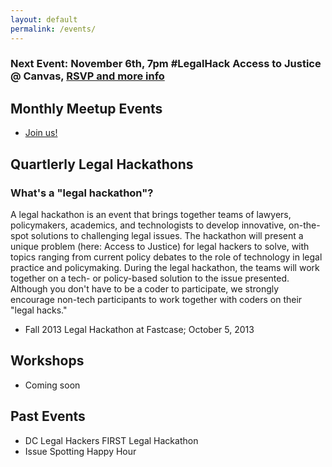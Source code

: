 ```yaml
---
layout: default
permalink: /events/
---
```


### Next Event: November 6th, 7pm #LegalHack Access to Justice @ Canvas, [RSVP and more info](http://www.meetup.com/DCLegalHackers/events/142943202/)
## Monthly Meetup Events  

* [Join us!](http://www.meetup.com/DCLegalHackers)  

## Quartlerly Legal Hackathons  
### What's a "legal hackathon"?  

A legal hackathon is an event that brings together teams of lawyers, policymakers, academics, and technologists to develop innovative, on-the-spot solutions to challenging legal issues. The hackathon will present a unique problem (here: Access to Justice) for legal hackers to solve, with topics ranging from current policy debates to the role of technology in legal practice and policymaking. During the legal hackathon, the teams will work together on a tech- or policy-based solution to the issue presented. Although you don't have to be a coder to participate, we strongly encourage non-tech participants to work together with coders on their "legal hacks."
* Fall 2013 Legal Hackathon at Fastcase; October 5, 2013  

## Workshops  
* Coming soon  

## Past Events  

* DC Legal Hackers FIRST Legal Hackathon 
* Issue Spotting Happy Hour 

